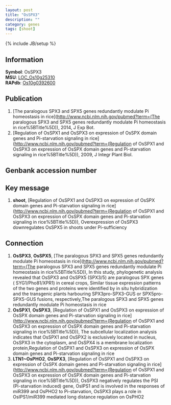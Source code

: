 ```yaml
---
layout: post
title: "OsSPX3"
description: ""
category: genes
tags: [shoot]
---
```

{% include JB/setup %}

## Information
__Symbol__: OsSPX3  
__MSU__: [LOC_Os10g25310](http://rice.plantbiology.msu.edu/cgi-bin/ORF_infopage.cgi?orf=LOC_Os10g25310)  
__RAPdb__: [Os10g0392600](http://rapdb.dna.affrc.go.jp/viewer/gbrowse_details/irgsp1?name=Os10g0392600)  

## Publication
1. [The paralogous SPX3 and SPX5 genes redundantly modulate Pi homeostasis in rice](http://www.ncbi.nlm.nih.gov/pubmed?term=(The paralogous SPX3 and SPX5 genes redundantly modulate Pi homeostasis in rice%5BTitle%5D)), 2014, J Exp Bot.
2. [Regulation of OsSPX1 and OsSPX3 on expression of OsSPX domain genes and Pi-starvation signaling in rice](http://www.ncbi.nlm.nih.gov/pubmed?term=(Regulation of OsSPX1 and OsSPX3 on expression of OsSPX domain genes and Pi-starvation signaling in rice%5BTitle%5D)), 2009, J Integr Plant Biol.

## Genbank accession number

## Key message
1. __shoot__, [Regulation of OsSPX1 and OsSPX3 on expression of OsSPX domain genes and Pi-starvation signaling in rice](http://www.ncbi.nlm.nih.gov/pubmed?term=(Regulation of OsSPX1 and OsSPX3 on expression of OsSPX domain genes and Pi-starvation signaling in rice%5BTitle%5D)),  Overexpression of OsSPX3 downregulates OsSPX5 in shoots under Pi-sufficiency

## Connection
1. __OsSPX3__, __OsSPX5__, [The paralogous SPX3 and SPX5 genes redundantly modulate Pi homeostasis in rice](http://www.ncbi.nlm.nih.gov/pubmed?term=(The paralogous SPX3 and SPX5 genes redundantly modulate Pi homeostasis in rice%5BTitle%5D)),  In this study, phylogenetic analysis revealed that OsSPX3 and OsSPX5 (SPX3/5) are paralogous SPX genes ( SYG1/Pho81/XPR1) in cereal crops, Similar tissue expression patterns of the two genes and proteins were identified by in situ hybridization and the transgenic plants harbouring SPX3pro-SPX3-GUS or SPX5pro-SPX5-GUS fusions, respectively,The paralogous SPX3 and SPX5 genes redundantly modulate Pi homeostasis in rice
2. __OsSPX1__, __OsSPX3__, [Regulation of OsSPX1 and OsSPX3 on expression of OsSPX domain genes and Pi-starvation signaling in rice](http://www.ncbi.nlm.nih.gov/pubmed?term=(Regulation of OsSPX1 and OsSPX3 on expression of OsSPX domain genes and Pi-starvation signaling in rice%5BTitle%5D)),  The subcellular localization analysis indicates that OsSPX1 and OsSPX2 is exclusively located in nucleus, OsSPX3 in the cytoplasm, and OsSPX4 is a membrane localization protein,Regulation of OsSPX1 and OsSPX3 on expression of OsSPX domain genes and Pi-starvation signaling in rice
3. __LTN1~OsPHO2__, __OsSPX3__, [Regulation of OsSPX1 and OsSPX3 on expression of OsSPX domain genes and Pi-starvation signaling in rice](http://www.ncbi.nlm.nih.gov/pubmed?term=(Regulation of OsSPX1 and OsSPX3 on expression of OsSPX domain genes and Pi-starvation signaling in rice%5BTitle%5D)),  OsSPX3 negatively regulates the PSI (Pi-starvation induced) gene, OsIPS1 and is involved in the responses of miR399 and OsPHO2 to Pi-starvation, OsSPX3 plays a role in OsIPS1/miR399 mediated long distance regulation on OsPHO2


